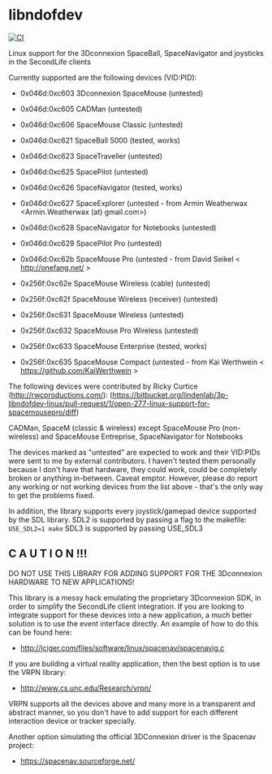 libndofdev
==========

[![CI](https://github.com/janoc/libndofdev/actions/workflows/CI.yml/badge.svg)](https://github.com/janoc/libndofdev/actions/workflows/CI.yml)

Linux support for the 3Dconnexion SpaceBall, SpaceNavigator and joysticks in the SecondLife clients

Currently supported are the following devices (VID:PID):

  * 0x046d:0xc603   3Dconnexion SpaceMouse (untested)
  * 0x046d:0xc605   CADMan (untested)
  * 0x046d:0xc606   SpaceMouse Classic (untested)
  * 0x046d:0xc621   SpaceBall 5000 (tested, works)
  * 0x046d:0xc623   SpaceTraveller (untested)
  * 0x046d:0xc625   SpacePilot (untested)
  * 0x046d:0xc626   SpaceNavigator (tested, works)
  * 0x046d:0xc627   SpaceExplorer (untested - from Armin Weatherwax <Armin.Weatherwax (at) gmail.com>)
  * 0x046d:0xc628   SpaceNavigator for Notebooks (untested)
  * 0x046d:0xc629   SpacePilot Pro (untested)
  * 0x046d:0xc62b   SpaceMouse Pro (untested - from David Seikel < http://onefang.net/ >

  * 0x256f:0xc62e   SpaceMouse Wireless (cable) (untested)
  * 0x256f:0xc62f   SpaceMouse Wireless (receiver) (untested)
  * 0x256f:0xc631   SpaceMouse Wireless (untested)
  * 0x256f:0xc632   SpaceMouse Pro Wireless (untested)
  * 0x256f:0xc633   SpaceMouse Enterprise (tested, works)
  * 0x256f:0xc635   SpaceMouse Compact (untested - from Kai Werthwein < https://github.com/KaiWerthwein >

The following devices were contributed by Ricky Curtice (http://rwcproductions.com/):
(https://bitbucket.org/lindenlab/3p-libndofdev-linux/pull-request/1/open-277-linux-support-for-spacemousepro/diff)

CADMan, SpaceM (classic & wireless) except SpaceMouse Pro
(non-wireless) and SpaceMouse Entreprise, SpaceNavigator for Notebooks

The devices marked as "untested" are expected to work and their
VID:PIDs were sent to me by external contributors. I haven't tested
them personally because I don't have that hardware, they could work,
could be completely broken or anything in-between. Caveat
emptor. However, please do report any working or not working devices
from the list above - that's the only way to get the problems fixed.

In addition, the library supports every joystick/gamepad device
supported by the SDL library. SDL2 is supported by passing a flag to
the makefile: `USE_SDL2=1 make` SDL3 is supported by passing USE_SDL3


C A U T I O N !!!
-----------------

DO NOT USE THIS LIBRARY FOR ADDING SUPPORT FOR THE 3Dconnexion HARDWARE TO NEW APPLICATIONS!

This library is a messy hack emulating the proprietary 3Dconnexion SDK, in order to simplify the SecondLife
client integration. If you are looking to integrate support for these devices into a new application,
a much better solution is to use the event interface directly. An example of how to do this can be found
here:
  * http://jciger.com/files/software/linux/spacenav/spacenavig.c

If you are building a virtual reality application, then the best option is to use the VRPN library:
  * http://www.cs.unc.edu/Research/vrpn/

VRPN supports all the devices above and many more in a transparent and abstract manner, so you don't have
to add support for each different interaction device or tracker
specially.

Another option simulating the official 3DConnexion driver is the
Spacenav project:
   * https://spacenav.sourceforge.net/
